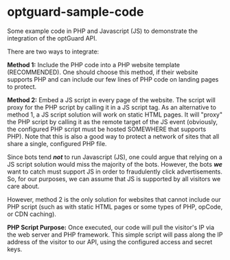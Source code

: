# optguard-sample-code

Some example code in PHP and Javascript (JS) to demonstrate the integration of the optGuard API. 

There are two ways to integrate:

<b>Method 1:</b> Include the PHP code into a PHP website template (RECOMMENDED).
One should choose this method, if their website supports PHP and can include our few lines of PHP code on landing pages to protect.

<b>Method 2:</b> Embed a JS script in every page of the website. The script will proxy for the PHP script by calling it in a JS script tag. 
As an alternative to method 1, a JS script solution will work on static HTML pages. It will "proxy" the PHP script by calling it as the remote target of the JS event (obviously, the configured PHP script must be hosted SOMEWHERE that supports PHP). Note that this is also a good way to protect a network of sites that all share a single, configured PHP file.

Since bots tend <b><i>not</i></b> to run Javascript (JS), one could argue that relying on a JS script solution would miss the majority of the bots. However, the bots <b><i>we</i></b> want to catch must support JS in order to fraudulently click advertisements. So, for our purposes, we can assume that JS is supported by all visitors we care about. 

However, method 2 is the only solution for websites that cannot include our PHP script (such as with static HTML pages or some types of PHP, opCode, or CDN caching). 


<b>PHP Script Purpose:</b> Once executed, our code will pull the visitor's IP via the web server and PHP framework. This simple script will pass along the IP address of the visitor to our API, using the configured access and secret keys. 
